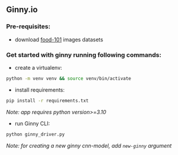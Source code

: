 ## Ginny.io
### Pre-requisites:
- download [food-101](https://www.kaggle.com/datasets/kmader/food41) images datasets
### Get started with ginny running following commands:
- create a virtualenv:
```bash
python -m venv venv && source venv/bin/activate
```
- install requirements:
```bash
pip install -r requirements.txt
```
*Note: app requires python version>=3.10*
- run Ginny CLI:
```bash
python ginny_driver.py
```
*Note: for creating a new ginny cnn-model, add `new-ginny` argument*